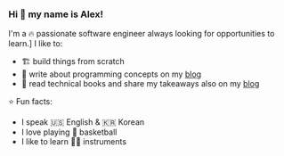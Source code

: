 ### Hi 👋 my name is Alex!
I'm a :fire: passionate software engineer always looking for opportunities to learn.]
I like to:
- :building_construction: build things from scratch
- :memo: write about programming concepts on my [blog]()
- :open_book: read technical books and share my takeaways also on my [blog]()


:star: Fun facts:
- I speak :us: English & :kr: Korean
- I love playing :basketball: basketball
- I like to learn :guitar::musical_keyboard: instruments
